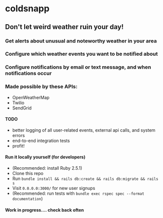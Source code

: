 # coldsnapp

## Don't let weird weather ruin your day!

### Get alerts about unusual and noteworthy weather in your area

### Configure which weather events you want to be notified about

### Configure notifications by email or text message, and when notifications occur

### Made possible by these APIs:

- OpenWeatherMap
- Twilio
- SendGrid

#### TODO
- better logging of all user-related events, external api calls, and system errors
- end-to-end integration tests
- profit!

#### Run it locally yourself (for developers)
- (Recommended: install Ruby 2.5.1)
- Clone this repo
- Run `bundle install && rails db:create && rails db:migrate && rails s`
- Visit `0.0.0.0:3000/` for new user signups
- (Recommended: run tests with `bundle exec rspec spec --format documentation`)

#### Work in progress.... check back often
